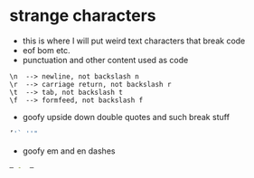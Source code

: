 # strange characters

- this is where I will put weird text characters that break code
- eof bom etc.
- punctuation and other content used as code

```text
\n  --> newline, not backslash n
\r  --> carriage return, not backslash r
\t  --> tab, not backslash t
\f  --> formfeed, not backslash f
```

- goofy upside down double quotes and such break stuff

```sh
’'` ''"
```

- goofy em and en dashes

```sh
– -  —
```
